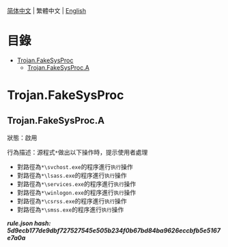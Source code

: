 


  
[简体中文](README.md) | 繁體中文 | [English](README_en_us.md)  
  

目錄
==

* [Trojan.FakeSysProc](#trojanfakesysproc)
	* [Trojan.FakeSysProc.A](#trojanfakesysproca)

# Trojan.FakeSysProc

## Trojan.FakeSysProc.A
  
狀態：啟用

行為描述：源程式`*`做出以下操作時，提示使用者處理
- 對路徑為`*\svchost.exe`的程序進行`执行`操作
- 對路徑為`*\lsass.exe`的程序進行`执行`操作
- 對路徑為`*\services.exe`的程序進行`执行`操作
- 對路徑為`*\winlogon.exe`的程序進行`执行`操作
- 對路徑為`*\csrss.exe`的程序進行`执行`操作
- 對路徑為`*\smss.exe`的程序進行`执行`操作
  
***rule.json hash: 5d9ecb177de9dbf727527545e505b234f0b67bd84ba9626eccbfb5e5167e7a0a***